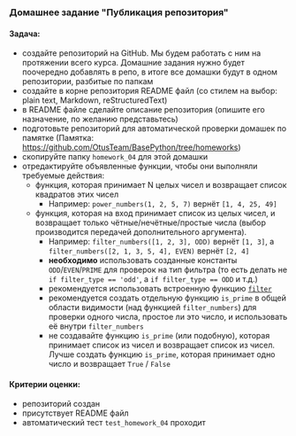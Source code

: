 ### Домашнее задание "Публикация репозитория"
#### Задача:
- создайте репозиторий на GitHub. Мы будем работать с ним на протяжении всего курса. 
  Домашние задания нужно будет поочередно добавлять в репо, 
  в итоге все домашки будут в одном репозитории, разбитые по папкам
- создайте в корне репозитория README файл 
  (со стилем на выбор: plain text, Markdown, reStructuredText)
- в README файле сделайте описание репозитория 
  (опишите его назначение, по желанию представьтесь)
- подготовьте репозиторий для автоматической проверки домашек по памятке 
  (Памятка: https://github.com/OtusTeam/BasePython/tree/homeworks)
- скопируйте папку `homework_04` для этой домашки
- отредактируйте объявленные функции, чтобы они выполняли требуемые действия:
  - функция, которая принимает N целых чисел и возвращает список квадратов этих чисел
    - Например: `power_numbers(1, 2, 5, 7)` вернёт `[1, 4, 25, 49]`
  - функция, которая на вход принимает список из целых чисел, и возвращает только чётные/нечётные/простые числа (выбор производится передачей дополнительного аргумента).
    - Например: `filter_numbers([1, 2, 3], ODD)` вернёт `[1, 3]`, а `filter_numbers([2, 1, 3, 5, 4], EVEN)` вернёт `[2, 4]`
    - **необходимо** использовать созданные константы `ODD`/`EVEN`/`PRIME` для проверок на тип фильтра
      (то есть делать не `if filter_type == 'odd'`, а `if filter_type == ODD` и т.д.)
    - рекомендуется использовать встроенную функцию [`filter`](https://docs.python.org/3/library/functions.html#filter)
    - рекомендуется создать отдельную функцию `is_prime` в общей области видимости 
      (над функцией `filter_numbers`) для проверки одного числа, простое ли это число, 
      и использовать её внутри `filter_numbers`
    - не создавайте функцию `is_prime` (или подобную), которая принимает список из чисел и возвращает список из чисел. 
      Лучше создать функцию `is_prime`, которая принимает одно число и возвращает `True` / `False`
#### Критерии оценки:
- репозиторий создан
- присутствует README файл
- автоматический тест `test_homework_04` проходит
